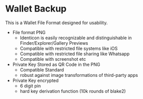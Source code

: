 # Wallet Backup

This is a Wallet File Format designed for usability.

- File format PNG
	- Identicon is easily recognizable and distinguishable in Finder/Explorer/Gallery Previews
	- Compatible with restricted file systems like iOS
	- Compatible with restricted file sharing like Whatsapp
	- Compatible with screenshot etc
- Private Key Stored as QR Code in the PNG
	- Compatible Standard
	- robust against image transformations of third-party apps 
- Private Key encrypted 
	- 6 digit pin
	- hard key derivation function (10k rounds of blake2)